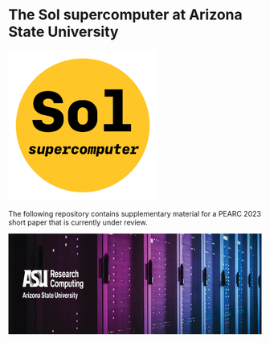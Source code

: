 The Sol supercomputer at Arizona State University
=================================================

<div float="center">
  <img 
    height=300 
    src="assets/sol-logo.png" 
    alt="Sol supercomputer logo" 
  >
</div>

The following repository contains supplementary material for a PEARC
2023 short paper that is currently under review.  

<div float="center">
  <img 
    height=200 
    src="https://github.com/ASU-KE/rc-assets/raw/main/logos/ASURC_custom_gradient_banner.jpg" 
    alt="ASU Research Computing gradient banner logo" 
  >
</div>
